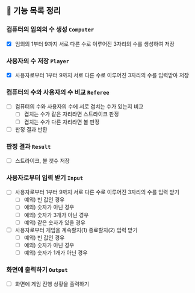 ## 🚀 기능 목록 정리

### 컴퓨터의 임의의 수 생성 `Computer`

- [x] 임의의 1부터 9까지 서로 다른 수로 이루어진 3자리의 수를 생성하여 저장

### 사용자의 수 저장 `Player`

- [x] 사용자로부터 1부터 9까지 서로 다른 수로 이루어진 3자리의 수를 입력받아 저장

### 컴퓨터의 수와 사용자의 수 비교 `Referee`

- [ ] 컴퓨터의 수와 사용자의 수에 서로 겹치는 수가 있는지 비교
  - [ ] 겹치는 수가 같은 자리라면 스트라이크 판정
  - [ ] 겹치는 수가 다른 자리라면 볼 판정
- [ ] 판정 결과 반환

### 판정 결과 `Result`

- [ ] 스트라이크, 볼 갯수 저장

### 사용자로부터 입력 받기 `Input`

- [ ] 사용자로부터 1부터 9까지 서로 다른 수로 이루어진 3자리의 수를 입력 받기
    - [ ] 예외) 빈 값인 경우
    - [ ] 예외) 숫자가 아닌 경우
    - [ ] 예외) 숫자가 3개가 아닌 경우
    - [ ] 예외) 같은 숫자가 있을 경우
- [ ] 사용자로부터 게임을 계속할지(1) 종료할지(2) 입력 받기
    - [ ] 예외) 빈 값인 경우
    - [ ] 예외) 숫자가 아닌 경우
    - [ ] 예외) 숫자가 1개가 아닌 경우

### 화면에 출력하기 `Output`

- [ ] 화면에 게임 진행 상황을 출력하기
